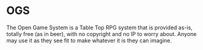 # OGS
The Open Game System is a Table Top RPG system that is provided as-is, totally free (as in beer), with no copyright and no IP to worry about. Anyone may use it as they see fit to make whatever it is they can imagine.
